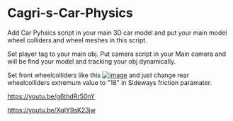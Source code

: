 # Cagri-s-Car-Physics
Add Car Pyhsics script in your main 3D car model and put your main model wheel colliders and wheel meshes in this script.

Set player tag to your main obj.
Put camera script in your Main camera and  will be find your model and tracking your obj dynamically.

Set front wheelcolliders like this
<a href="https://imgbb.com/"><img src="https://i.ibb.co/Fw96XPd/image.png" alt="image" border="0"></a>
and just change rear wheelcolliders  extremum value to "18" in Sideways friction paramater.

https://youtu.be/g6thdRr50nY

https://youtu.be/XqIY9sK23jw

